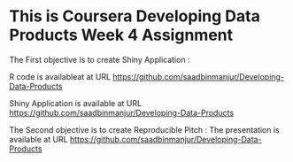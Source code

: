 # This is Coursera Developing Data Products Week 4 Assignment

The First objective is to create Shiny Application :

R code is availableat at URL https://github.com/saadbinmanjur/Developing-Data-Products

Shiny Application is available at URL https://github.com/saadbinmanjur/Developing-Data-Products

The Second objective is to create Reproducible Pitch :
The presentation is available at URL https://github.com/saadbinmanjur/Developing-Data-Products
